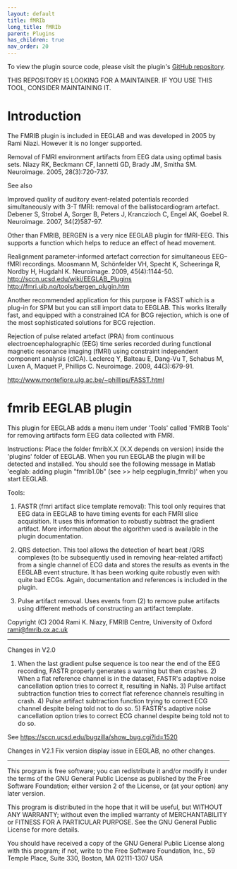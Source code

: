 ```yaml
---
layout: default
title: fMRIb
long_title: fMRIb
parent: Plugins
has_children: true
nav_order: 20
---
```

To view the plugin source code, please visit the plugin's [GitHub repository](https://github.com/sccn/fMRIb).

THIS REPOSITORY IS LOOKING FOR A MAINTAINER. IF YOU USE THIS TOOL, CONSIDER MAINTAINING IT.

# Introduction
The FMRIB plugin is included in EEGLAB and was developed in 2005 by Rami Niazi. However it is no longer supported.

Removal of FMRI environment artifacts from EEG data using optimal basis sets. Niazy RK, Beckmann CF, Iannetti GD, Brady JM, Smitha SM. Neuroimage. 2005, 28(3):720-737.

See also

Improved quality of auditory event-related potentials recorded simultaneously with 3-T fMRI: removal of the ballistocardiogram artefact. Debener S, Strobel A, Sorger B, Peters J, Kranczioch C, Engel AK, Goebel R. Neuroimage. 2007, 34(2)587-97.

Other than FMRIB, BERGEN is a very nice EEGLAB plugin for fMRI-EEG. This supports a function which helps to reduce an effect of head movement.

Realignment parameter-informed artefact correction for simultaneous EEG–fMRI recordings. Moosmann M, Schönfelder VH, Specht K, Scheeringa R, Nordby H, Hugdahl K. Neuroimage. 2009, 45(4):1144-50. http://sccn.ucsd.edu/wiki/EEGLAB_Plugins http://fmri.uib.no/tools/bergen_plugin.htm

Another recommended application for this purpose is FASST which is a plug-in for SPM but you can still import data to EEGLAB. This works literally fast, and equipped with a constrained ICA for BCG rejection, which is one of the most sophisticated solutions for BCG rejection.

Rejection of pulse related artefact (PRA) from continuous electroencephalographic (EEG) time series recorded during functional magnetic resonance imaging (fMRI) using constraint independent component analysis (cICA). Leclercq Y, Balteau E, Dang-Vu T, Schabus M, Luxen A, Maquet P, Phillips C. Neuroimage. 2009, 44(3):679-91.

http://www.montefiore.ulg.ac.be/~phillips/FASST.html

# fmrib EEGLAB plugin

This plugin for EEGLAB adds a menu item under 'Tools' called
'FMRIB Tools' for removing artifacts form EEG data collected with FMRI.

Instructions:
	Place the folder fmribX.X (X.X depends on version) inside the 
'plugins' folder of EEGLAB.  When you run EEGLAB the plugin  will be 
detected and installed.  You should see the following message in Matlab 
'eeglab: adding plugin "fmrib1.0b" (see >> help eegplugin_fmrib)'
when you start EEGLAB.

Tools:
1. FASTR (fmri artifact slice template removal):  This tool only 
requires that EEG data in EEGLAB to have timing events for each FMRI slice 
acquisition.  It uses this information to robustly subtract the gradient 
artifact.  More information about the algorithm used is available in the 
plugin documentation.

2. QRS detection.  This tool allows the detection of heart beat /QRS 
complexes (to be subsequently used in removing hear-related artifact) from 
a single channel of ECG data and stores the results as events in the EEGLAB 
event structure.  It has been working quite robustly even with quite bad ECGs.  Again, documentation and references is included in the plugin.

3. Pulse artifact removal.   Uses events from (2) to remove pulse 
artifacts using different methods of constructing an artifact template. 

 Copyright (C) 2004 Rami K. Niazy, FMRIB Centre, University of Oxford
 rami@fmrib.ox.ac.uk

-----------------------
Changes in V2.0

1) When the last gradient pulse sequence is too near the end of the EEG
recording, FASTR properly generates a warning but then crashes.  2) When a flat
reference channel is in the dataset, FASTR's adaptive noise cancellation option
tries to correct it, resulting in NaNs.  3) Pulse artifact subtraction function
tries to correct flat reference channels resulting in crash.  4) Pulse artifact
subtraction function trying to correct ECG channel despite being told not to do
so.  5) FASTR's adaptive noise cancellation option tries to correct ECG channel
despite being told not to do so.

See https://sccn.ucsd.edu/bugzilla/show_bug.cgi?id=1520

Changes in V2.1
Fix version display issue in EEGLAB, no other changes.

-----------------------
 This program is free software; you can redistribute it and/or modify
 it under the terms of the GNU General Public License as published by
 the Free Software Foundation; either version 2 of the License, or
 (at your option) any later version.

 This program is distributed in the hope that it will be useful,
 but WITHOUT ANY WARRANTY; without even the implied warranty of
 MERCHANTABILITY or FITNESS FOR A PARTICULAR PURPOSE.  See the
 GNU General Public License for more details.

 You should have received a copy of the GNU General Public License
 along with this program; if not, write to the Free Software
 Foundation, Inc., 59 Temple Place, Suite 330, Boston, MA  02111-1307  USA
